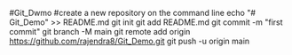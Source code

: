 #Git_Dwmo
#create a new repository on the command line
echo "# Git_Demo" >> README.md
git init
git add README.md
git commit -m "first commit"
git branch -M main
git remote add origin https://github.com/rajendra8/Git_Demo.git
git push -u origin main
